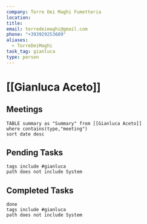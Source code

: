 ```yaml
---
company: Torre Dei Maghi Fumetteria
location: 
title: 
email: torredeimaghi@gmail.com
phone: "+393929253609"
aliases:
  - TorreDeiMaghi
task_tag: gianluca
type: person
---
```

# [[Gianluca Aceto]]

## Meetings
```dataview
TABLE summary as "Summary" from [[Gianluca Aceto]]
where contains(type,"meeting")
sort date desc
```
## Pending Tasks
```tasks
tags include #gianluca
path does not include System
```

## Completed Tasks
```tasks
done
tags include #gianluca
path does not include System
```